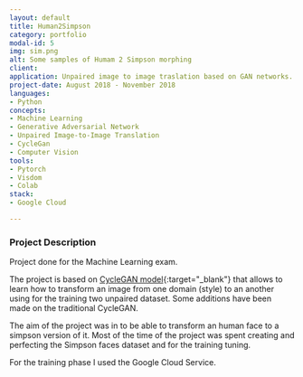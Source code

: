 ```yaml
---
layout: default
title: Human2Simpson
category: portfolio
modal-id: 5
img: sim.png
alt: Some samples of Humam 2 Simpson morphing
client: 
application: Unpaired image to image traslation based on GAN networks.
project-date: August 2018 - November 2018
languages:
- Python
concepts:
- Machine Learning
- Generative Adversarial Network
- Unpaired Image-to-Image Translation
- CycleGan
- Computer Vision
tools:
- Pytorch
- Visdom
- Colab
stack:
- Google Cloud

---
```


### Project Description
Project done for the Machine Learning exam.

The project is based on [CycleGAN model](https://github.com/junyanz/CycleGAN){:target="_blank"} that allows to learn how to transform an image from one domain (style) to an another using for the training two unpaired dataset. Some additions have been made on the traditional CycleGAN.

The aim of the project was in to be able to transform an human face to a simpson version of it. Most of the time of the project was spent creating and perfecting the Simpson faces dataset and for the training tuning.

For the training phase I used the Google Cloud Service.